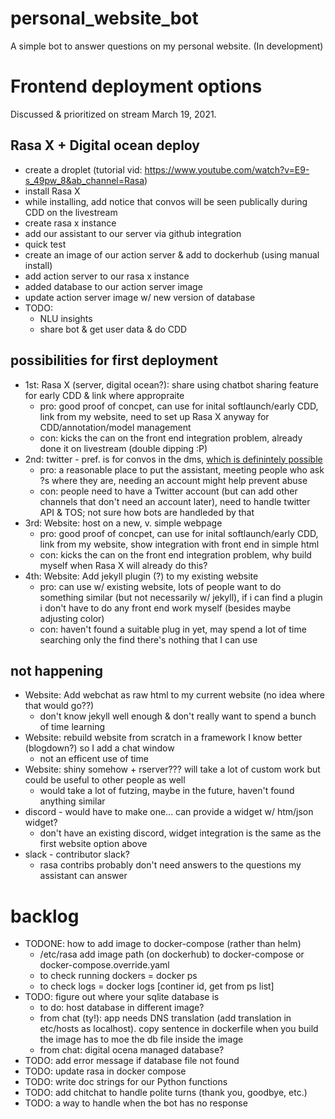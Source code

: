 # personal_website_bot
A simple bot to answer questions on my personal website. (In development)

# Frontend deployment options

Discussed & prioritized on stream March 19, 2021.

## Rasa X + Digital ocean deploy
- create a droplet (tutorial vid: https://www.youtube.com/watch?v=E9-s_49pw_8&ab_channel=Rasa)
- install Rasa X
- while installing, add notice that convos will be seen publically during CDD on the livestream
- create rasa x instance
- add our assistant to our server via github integration
- quick test
- create an image of our action server & add to dockerhub (using manual install)
- add action server to our rasa x instance
- added database to our action server image
- update action server image w/ new version of database
- TODO: 
    - NLU insights
    - share bot & get user data & do CDD

## possibilities for first deployment
- 1st: Rasa X (server, digital ocean?): share using chatbot sharing feature for early CDD & link where appropraite
    - pro: good proof of concpet, can use for inital softlaunch/early CDD, link from my website, need to set up Rasa X anyway for CDD/annotation/model management
    - con: kicks the can on the front end integration problem, already done it on livestream (double dipping :P)
- 2nd: twitter - pref. is for convos in the dms, [which is definintely possible](https://www.freecodecamp.org/news/how-to-create-your-own-auto-direct-message-twitter-bot-for-free-e851265ce730/)
    - pro: a reasonable place to put the assistant, meeting people who ask ?s where they are, needing an account might help prevent abuse
    - con: people need to have a Twitter account (but can add other channels that don't need an account later), need to handle twitter API & TOS; not sure how bots are handleded by that
- 3rd: Website: host on a new, v. simple webpage
    - pro: good proof of concpet, can use for inital softlaunch/early CDD, link from my website, show integration with front end in simple html
    - con: kicks the can on the front end integration problem, why build myself when Rasa X will already do this?
- 4th: Website: Add jekyll plugin (?) to my existing website
    - pro: can use w/ existing website, lots of people want to do something similar (but not necessarily w/ jekyll), if i can find a plugin i don't have to do any front end work myself (besides maybe adjusting color) 
    - con: haven't found a suitable plug in yet, may spend a lot of time searching only the find there's nothing that I can use


## not happening
- Website: Add webchat as raw html to my current website (no idea where that would go??)
     - don't know jekyll well enough & don't really want to spend a bunch of time learning
- Website: rebuild website from scratch in a framework I know better (blogdown?) so I add a chat window
    - not an efficent use of time
- Website: shiny somehow + rserver??? will take a lot of custom work but could be useful to other people as well
    - would take a lot of futzing, maybe in the future, haven't found anything similar 
- discord - would have to make one... can provide a widget w/ htm/json widget?
    - don't have an existing discord, widget integration is the same as the first website option above 
- slack - contributor slack?
    - rasa contribs probably don't need answers to the questions my assistant can answer



# backlog
- TODONE: how to add image to docker-compose (rather than helm)
    - /etc/rasa add image path (on dockerhub) to docker-compose or docker-compose.override.yaml
    - to check running dockers = docker ps
    - to check logs = docker logs [continer id, get from ps list]
- TODO: figure out where your sqlite database is
    - to do: host database in different image?
    - from chat (ty!): app needs DNS translation (add translation in etc/hosts as localhost). copy sentence in dockerfile when you build the image has to moe the db file inside the image
    - from chat: digital ocena managed database? 
- TODO: add error message if database file not found   
- TODO: update rasa in docker compose
- TODO: write doc strings for our Python functions
- TODO: add chitchat to handle polite turns (thank you, goodbye, etc.)
- TODO: a way to handle when the bot has no response